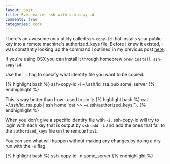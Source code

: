 ```yaml
---
layout: post
title: Even easier ssh with ssh-copy-id
comments: true
categories: code
---
```


There's an awesome unix utility called `ssh-copy-id` that installs your public
key into a remote machine's authorized_keys file.  Before I knew it existed, I
was constantly looking up the command I outlined in my previous post
[here](/code/2013/08/08/seamless-ssh-aliases-and-passwordless-login.html).

If you're using OSX you can install it through homebrew `brew install
ssh-copy-id`.  

Use the `-i` flag to specify what identify file you want to be copied.

{% highlight bash %}
ssh-copy-id -i ~/.ssh/id_rsa.pub some_server
{% endhighlight %}

This is way better than how I used to do it:
{% highlight bash %}
cat ~/.ssh/id_rsa.pub | ssh home 'cat >> ~/.ssh/authorized_keys'`). 
{% endhighlight %} 

When you don't give a specific identity file with `-i`, ssh-copy-id will try to
login with each key that is output by `ssh-add -L` and add the ones that fail to
the `authorized_keys` file on the remote host. 

You can see what will happen without making any changes by doing a dry run with
the `-n` flag.

{% highlight bash %}
ssh-copy-id -n some_server
{% endhighlight %}
